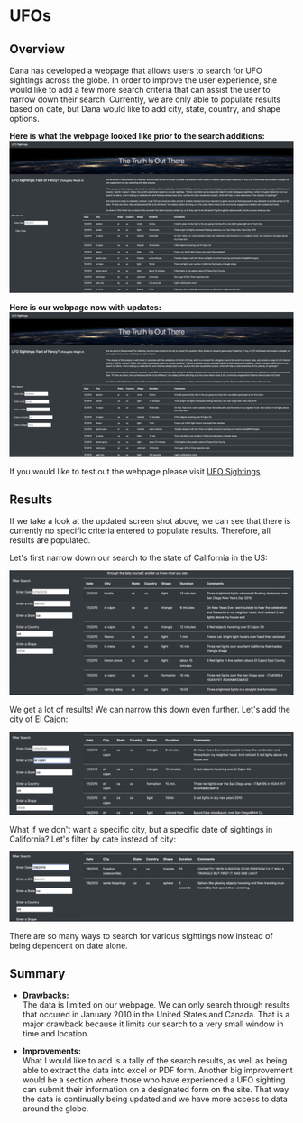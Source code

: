 # UFOs

## Overview
Dana has developed a webpage that allows users to search for UFO sightings across the globe. In order to improve the user experience, she would like to add a few more search criteria that can assist the user to narrow down their search. Currently, we are only able to populate results based on date, but Dana would like to add city, state, country, and shape options.

<b>Here is what the webpage looked like prior to the search additions:</b>
![alt text](https://github.com/lopezroxann/UFOs/blob/main/resources/UFO_before.png)
</br>

<b>Here is our webpage now with updates:</b>
![alt text](https://github.com/lopezroxann/UFOs/blob/main/resources/UFO_after.png)

If you would like to test out the webpage please visit [UFO Sightings](https://lopezroxann.github.io/UFOs/).


## Results
If we take a look at the updated screen shot above, we can see that there is currently no specific criteria entered to populate results.
Therefore, all results are populated.

Let's first narrow down our search to the state of California in the US:

![alt text](https://github.com/lopezroxann/UFOs/blob/main/resources/UFO_ca.png)

We get a lot of results! We can narrow this down even further. Let's add the city of El Cajon:

![alt text](https://github.com/lopezroxann/UFOs/blob/main/resources/UFO_elcajon.png)

What if we don't want a specific city, but a specific date of sightings in California? 
Let's filter by date instead of city:

![alt text](https://github.com/lopezroxann/UFOs/blob/main/resources/UFO_jan9.png)

There are so many ways to search for various sightings now instead of being dependent on date alone.

## Summary

- <b>Drawbacks:</b></br>
The data is limited on our webpage. We can only search through results that occured in January 2010 in the United States and Canada.
That is a major drawback because it limits our search to a very small window in time and location.

- <b>Improvements:</b></br>
What I would like to add is a tally of the search results, as well as being able to extract the data into excel or PDF form.
Another big improvement would be a section where those who have experienced a UFO sighting can submit their information on a designated form on the site. That way the data is continually being updated and we have more access to data around the globe.
